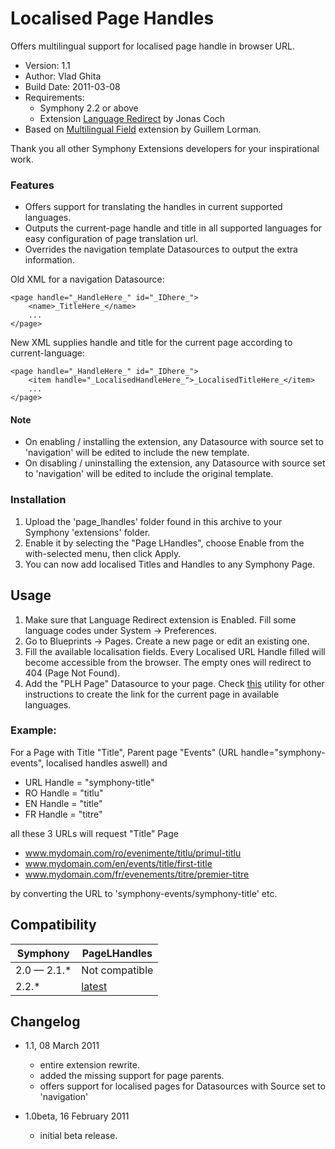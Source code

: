 Localised Page Handles
==============

Offers multilingual support for localised page handle in browser URL.

* Version: 1.1
* Author: Vlad Ghita
* Build Date: 2011-03-08
* Requirements:
	- Symphony 2.2 or above
	- Extension [Language Redirect](https://github.com/klaftertief/language_redirect) by Jonas Coch
* Based on [Multilingual Field](https://github.com/6ui11em/multilingual_field) extension by Guillem Lorman.

Thank you all other Symphony Extensions developers for your inspirational work.

### Features
* Offers support for translating the handles in current supported languages.
* Outputs the current-page handle and title in all supported languages for easy configuration of page translation url.
* Overrides the navigation template Datasources to output the extra information.

Old XML for a navigation Datasource:

    <page handle="_HandleHere_" id="_IDhere_">
	    <name>_TitleHere_</name>
	    ...
    </page>

New XML supplies handle and title for the current page according to current-language:

    <page handle="_HandleHere_" id="_IDhere_">
	    <item handle="_LocalisedHandleHere_">_LocalisedTitleHere_</item>
	    ...
    </page>

#### Note

* On enabling / installing the extension, any Datasource with source set to 'navigation' will be edited to include the new template.
* On disabling / uninstalling the extension, any Datasource with source set to 'navigation' will be edited to include the original template.


### Installation

1. Upload the 'page_lhandles' folder found in this archive to your Symphony 'extensions' folder.    
2. Enable it by selecting the "Page LHandles", choose Enable from the with-selected menu, then click Apply.
3. You can now add localised Titles and Handles to any Symphony Page.

## Usage

1. Make sure that Language Redirect extension is Enabled. Fill some language codes under System -> Preferences.
2. Go to Blueprints -> Pages. Create a new page or edit an existing one.
3. Fill the available localisation fields. Every Localised URL Handle filled will become accessible from the browser. The empty ones will redirect to 404 (Page Not Found).
4. Add the "PLH Page" Datasource to your page. Check [this](http://www.symphony.com) utility for other instructions to create the link for the current page in available languages.

### Example:

For a Page with Title "Title", Parent page "Events" (URL handle="symphony-events", localised handles aswell)  and

- URL Handle = "symphony-title"
- RO Handle = "titlu"
- EN Handle = "title"
- FR Handle = "titre"

all these 3 URLs will request "Title" Page

- www.mydomain.com/ro/evenimente/titlu/primul-titlu
- www.mydomain.com/en/events/title/first-title
- www.mydomain.com/fr/evenements/titre/premier-titre

by converting the URL to 'symphony-events/symphony-title' etc. 


## Compatibility

   Symphony | PageLHandles
----------- |----------------
2.0 — 2.1.* | Not compatible
2.2.*       | [latest](git://github.com/vlad-ghita/page_lhandles.git)



## Changelog

* 1.1, 08 March 2011
    * entire extension rewrite.
	* added the missing support for page parents.
	* offers support for localised pages for Datasources with Source set to 'navigation'

* 1.0beta, 16 February 2011
	* initial beta release.